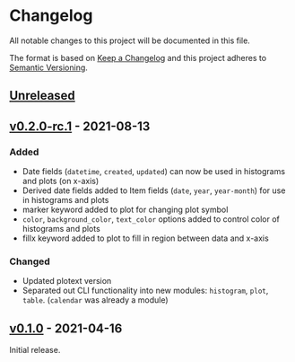 # Changelog
All notable changes to this project will be documented in this file.

The format is based on [Keep a Changelog](http://keepachangelog.com/en/1.0.0/)
and this project adheres to [Semantic Versioning](http://semver.org/spec/v2.0.0.html).

## [Unreleased]

## [v0.2.0-rc.1] - 2021-08-13

### Added
- Date fields (`datetime`, `created`, `updated`) can now be used in histograms and plots (on x-axis)
- Derived date fields added to Item fields (`date`, `year`, `year-month`) for use in histograms and plots
- marker keyword added to plot for changing plot symbol
- `color`, `background_color`, `text_color` options added to control color of histograms and plots
- fillx keyword added to plot to fill in region between data and x-axis

### Changed
- Updated plotext version
- Separated out CLI functionality into new modules: `histogram`, `plot`, `table`. (`calendar` was already a module)

## [v0.1.0] - 2021-04-16

Initial release.

[Unreleased]: <https://github.com/stac-utils/stac-terminal/compare/v0.2.0-rc.1...main>
[v0.2.0-rc.1]: <https://github.com/stac-utils/stac-terminal/compare/v0.1.0...v0.2.0-rc.1>
[v0.1.0]: <https://github.com/stac-utils/stac-terminal/tree/v0.1.0>
